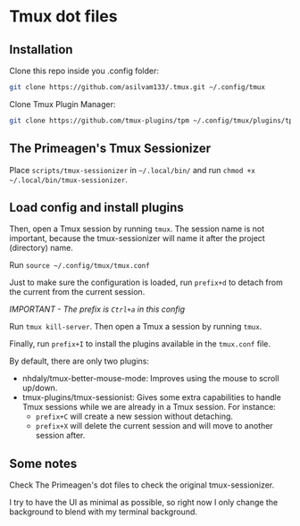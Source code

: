# Tmux dot files

## Installation
Clone this repo inside you .config folder:
```bash
git clone https://github.com/asilvam133/.tmux.git ~/.config/tmux
```

Clone Tmux Plugin Manager:
```bash
git clone https://github.com/tmux-plugins/tpm ~/.config/tmux/plugins/tpm
```

## The Primeagen's Tmux Sessionizer
Place `scripts/tmux-sessionizer` in `~/.local/bin/` and run `chmod +x ~/.local/bin/tmux-sessionizer`.

## Load config and install plugins

Then, open a Tmux session by running `tmux`. The session name is not important, because the tmux-sessionizer will name it after the project (directory) name.

Run `source ~/.config/tmux/tmux.conf`

Just to make sure the configuration is loaded, run `prefix+d` to detach from the current from the current session.

*IMPORTANT - The prefix is `Ctrl+a` in this config*

Run `tmux kill-server`. Then open a Tmux a session by running `tmux`.

Finally, run `prefix+I` to install the plugins available in the `tmux.conf` file.

By default, there are only two plugins:
* nhdaly/tmux-better-mouse-mode: Improves using the mouse to scroll up/down.
* tmux-plugins/tmux-sessionist: Gives some extra capabilities to handle Tmux sessions while we are already in a Tmux session. For instance:
    * `prefix+C` will create a new session without detaching.
    * `prefix+X` will delete the current session and will move to another session after.


## Some notes
Check The Primeagen's dot files to check the original tmux-sessionizer.

I try to have the UI as minimal as possible, so right now I only change the background to blend with my terminal background.
